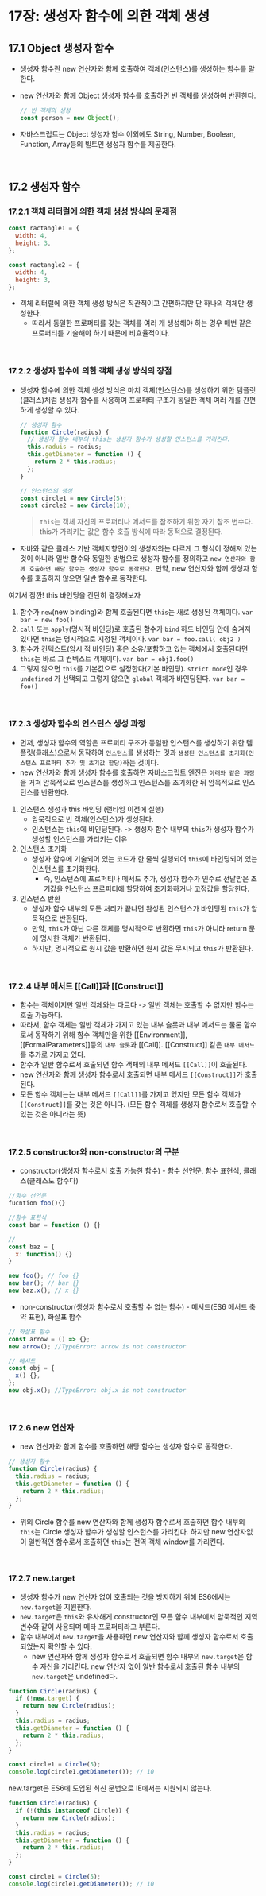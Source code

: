 # 17장: 생성자 함수에 의한 객체 생성

## 17.1 Object 생성자 함수

- 생성자 함수란 new 연산자와 함께 호출하여 객체(인스턴스)를 생성하는 함수를 말한다.

- new 연산자와 함께 Object 생성자 함수를 호출하면 빈 객체를 생성하여 반환한다.

  ```javascript
  // 빈 객체의 생성
  const person = new Object();
  ```

- 자바스크립트는 Object 생성자 함수 이외에도 String, Number, Boolean, Function, Array등의 빌트인 생성자 함수를 제공한다.

<br>

## 17.2 생성자 함수

### 17.2.1 객체 리터럴에 의한 객체 생성 방식의 문제점

```js
const ractangle1 = {
  width: 4,
  height: 3,
};

const ractangle2 = {
  width: 4,
  height: 3,
};
```

- 객체 리터럴에 의한 객체 생성 방식은 직관적이고 간편하지만 단 하나의 객체만 생성한다.
  - 따라서 동일한 프로퍼티를 갖는 객체를 여러 개 생성해야 하는 경우 매번 같은 프로퍼티를 기술해야 하기 때문에 비효율적이다.

<br>

### 17.2.2 생성자 함수에 의한 객체 생성 방식의 장점

- 생성자 함수에 의한 객체 생성 방식은 마치 객체(인스턴스)를 생성하기 위한 템플릿(클래스)처럼 생성자 함수를 사용하여 프로퍼티 구조가 동일한 객체 여러 개를 간편하게 생성할 수 있다.

  ```javascript
  // 생성자 함수
  function Circle(radius) {
    // 생성자 함수 내부의 this는 생성자 함수가 생성할 인스턴스를 가리킨다.
    this.raduis = radius;
    this.getDiameter = function () {
      return 2 * this.radius;
    };
  }

  // 인스턴스의 생성
  const circle1 = new Circle(5);
  const circle2 = new Circle(10);
  ```

  > `this`는 객체 자신의 프로퍼티나 메서드를 참조하기 위한 자기 참조 변수다. this가 가리키는 값은 함수 호출 방식에 따라 동적으로 결정된다.

- 자바와 같은 클래스 기반 객체지향언어의 생성자와는 다르게 그 형식이 정해져 있는 것이 아니라 일반 함수와 동일한 방법으로 생성자 함수를 정의하고 `new 연산자와 함께 호출하면 해당 함수는 생성자 함수로 동작한다.` 만약, new 연산자와 함께 생성자 함수를 호출하지 않으면 일반 함수로 동작한다.

여기서 잠깐! this 바인딩을 간단히 결정해보자

1. 함수가 `new`(new binding)와 함께 호출된다면 `this`는 새로 생성된 객체이다.
   `var bar = new foo()`
2. `call` 또는 `apply`(명시적 바인딩)로 호출된 함수가 `bind` 하드 바인딩 안에 숨겨져 있다면 `this`는 명시적으로 지정된 객체이다.
   `var bar = foo.call( obj2 )`
3. 함수가 컨텍스트(암시 적 바인딩) 혹은 소유/포함하고 있는 객체에서 호출된다면 `this`는 바로 그 컨텍스트 객체이다.
   `var bar = obj1.foo()`
4. 그렇지 않으면 `this`를 기본값으로 설정한다(기본 바인딩). `strict mode`인 경우 `undefined` 가 선택되고 그렇지 않으면 `global` 객체가 바인딩된다.
   `var bar = foo()`

<br>

### 17.2.3 생성자 함수의 인스턴스 생성 과정

- 먼저, 생성자 함수의 역할은 프로퍼티 구조가 동일한 인스턴스를 생성하기 위한 템플릿(클래스)으로서 동작하여 `인스턴스`를 생성하는 것과 `생성된 인스턴스를 초기화(인스턴스 프로퍼티 추가 및 초기값 할당)`하는 것이다.
- new 연산자와 함께 생성자 함수를 호출하면 자바스크립트 엔진은 `아래와 같은 과정`을 거쳐 암묵적으로 인스턴스를 생성하고 인스턴스를 초기화한 뒤 암묵적으로 인스턴스를 반환한다.

1. 인스턴스 생성과 this 바인딩 (런타임 이전에 실행)
   - 암묵적으로 빈 객체(인스턴스)가 생성된다.
   - 인스턴스는 `this`에 바인딩된다. -> 생성자 함수 내부의 `this`가 생성자 함수가 생성할 인스턴스를 가리키는 이유
2. 인스턴스 초기화
   - 생성자 함수에 기술되어 있는 코드가 한 줄씩 실행되어 `this`에 바인딩되어 있는 인스턴스를 초기화한다.
     - 즉, 인스턴스에 프로퍼티나 메서드 추가, 생성자 함수가 인수로 전달받은 초기값을 인스턴스 프로퍼티에 할당하여 초기화하거나 고정값을 할당한다.
3. 인스턴스 반환
   - 생성자 함수 내부의 모든 처리가 끝나면 완성된 인스턴스가 바인딩된 `this`가 암묵적으로 반환된다.
   - 만약, `this`가 아닌 다른 객체를 명시적으로 반환하면 `this`가 아니라 return 문에 명시한 객체가 반환된다.
   - 하지만, 명시적으로 원시 값을 반환하면 원시 값은 무시되고 `this`가 반환된다.

<br>

### 17.2.4 내부 메서드 [[Call]]과 [[Construct]]

- 함수는 객체이지만 일반 객체와는 다르다 -> 일반 객체는 호출할 수 없지만 함수는 호출 가능하다.
- 따라서, 함수 객체는 일반 객체가 가지고 있는 내부 슬롯과 내부 메서드는 물론 함수로서 동작하기 위해 함수 객체만을 위한 [[Environment]], [[FormalParameters]]등의 `내부 슬롯`과 [[Call]]. [[Construct]] 같은 `내부 메서드`를 추가로 가지고 있다.
- 함수가 일반 함수로서 호출되면 함수 객체의 내부 메서드 `[[Call]]`이 호출된다.
- new 연산자와 함께 생성자 함수로서 호출되면 내부 메서드 `[[Construct]]`가 호출된다.
- 모든 함수 객체는는 내부 메서드 `[[Call]]`를 가지고 있지만 모든 함수 객체가 `[[Construct]]`를 갖는 것은 아니다. (모든 함수 객체를 생성자 함수로서 호출할 수 있는 것은 아니라는 뜻)

<br>

### 17.2.5 constructor와 non-constructor의 구분

- constructor(생성자 함수로서 호출 가능한 함수) - 함수 선언문, 함수 표현식, 클래스(클래스도 함수다)

```js
//함수 선언문
fucntion foo(){}

//함수 표현식
const bar = function () {}

//
const baz = {
  x: function() {}
}

new foo(); // foo {}
new bar(); // bar {}
new baz.x(); // x {}
```

- non-constructor(생성자 함수로서 호출할 수 없는 함수) - 메서드(ES6 메서드 축약 표현), 화살표 함수

```js
// 화살표 함수
const arrow = () => {};
new arrow(); //TypeError: arrow is not constructor

// 메서드
const obj = {
  x() {},
};
new obj.x(); //TypeError: obj.x is not constructor
```

<br>

### 17.2.6 new 연산자

- new 연산자와 함께 함수를 호출하면 해당 함수는 생성자 함수로 동작한다.

```javascript
// 생성자 함수
function Circle(radius) {
  this.radius = radius;
  this.getDiameter = function () {
    return 2 * this.radius;
  };
}
```

- 위의 Circle 함수를 new 연산자와 함께 생성자 함수로서 호출하면 함수 내부의 `this`는 Circle 생성자 함수가 생성할 인스턴스를 가리킨다. 하지만 new 연산자없이 일반적인 함수로서 호출하면 `this`는 전역 객체 window를 가리킨다.

<br>

### 17.2.7 new.target

- 생성자 함수가 new 연산자 없이 호출되는 것을 방지하기 위해 ES6에서는 `new.target`을 지원한다.
- `new.target`은 `this`와 유사해게 constructor인 모든 함수 내부에서 암묵적인 지역 변수와 같이 사용되며 메타 프로퍼티라고 부른다.
- 함수 내부에서 `new.target`을 사용하면 new 연산자와 함께 생성자 함수로서 호출되었는지 확인할 수 있다.
  - new 연산자와 함께 생성자 함수로서 호출되면 함수 내부의 `new.target`은 함수 자신을 가리킨다. new 연산자 없이 일반 함수로서 호출된 함수 내부의 `new.target`은 undefined다.

```js
function Circle(radius) {
  if (!new.target) {
    return new Circle(radius);
  }
  this.radius = radius;
  this.getDiameter = function () {
    return 2 * this.radius;
  };
}

const circle1 = Circle(5);
console.log(circle1.getDiameter()); // 10
```

new.target은 ES6에 도입된 최신 문법으로 IE에서는 지원되지 않는다.

```js
function Circle(radius) {
  if (!(this instanceof Circle)) {
    return new Circle(radius);
  }
  this.radius = radius;
  this.getDiameter = function () {
    return 2 * this.radius;
  };
}

const circle1 = Circle(5);
console.log(circle1.getDiameter()); // 10
```
